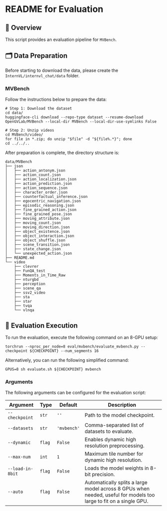 # README for Evaluation

## 🌟 Overview

This script provides an evaluation pipeline for `MVBench`.

## 🗂️ Data Preparation

Before starting to download the data, please create the `InternVL/internvl_chat/data` folder.

### MVBench

Follow the instructions below to prepare the data:

```shell
# Step 1: Download the dataset
cd data/
huggingface-cli download --repo-type dataset --resume-download OpenGVLab/MVBench --local-dir MVBench --local-dir-use-symlinks False

# Step 2: Unzip videos
cd MVBench/video/
for file in *.zip; do unzip "$file" -d "${file%.*}"; done
cd ../../..
```

After preparation is complete, the directory structure is:

```shell
data/MVBench
├── json
│   ├── action_antonym.json
│   ├── action_count.json
│   ├── action_localization.json
│   ├── action_prediction.json
│   ├── action_sequence.json
│   ├── character_order.json
│   ├── counterfactual_inference.json
│   ├── egocentric_navigation.json
│   ├── episodic_reasoning.json
│   ├── fine_grained_action.json
│   ├── fine_grained_pose.json
│   ├── moving_attribute.json
│   ├── moving_count.json
│   ├── moving_direction.json
│   ├── object_existence.json
│   ├── object_interaction.json
│   ├── object_shuffle.json
│   ├── scene_transition.json
│   ├── state_change.json
│   └── unexpected_action.json
├── README.md
└── video
    ├── clevrer
    ├── FunQA_test
    ├── Moments_in_Time_Raw
    ├── nturgbd
    ├── perception
    ├── scene_qa
    ├── ssv2_video
    ├── sta
    ├── star
    ├── tvqa
    └── vlnqa
```

## 🏃 Evaluation Execution

To run the evaluation, execute the following command on an 8-GPU setup:

```shell
torchrun --nproc_per_node=8 eval/mvbench/evaluate_mvbench.py --checkpoint ${CHECKPOINT} --num_segments 16
```

Alternatively, you can run the following simplified command:

```shell
GPUS=8 sh evaluate.sh ${CHECKPOINT} mvbench
```

### Arguments

The following arguments can be configured for the evaluation script:

| Argument         | Type   | Default     | Description                                                                                                       |
| ---------------- | ------ | ----------- | ----------------------------------------------------------------------------------------------------------------- |
| `--checkpoint`   | `str`  | `''`        | Path to the model checkpoint.                                                                                     |
| `--datasets`     | `str`  | `'mvbench'` | Comma-separated list of datasets to evaluate.                                                                     |
| `--dynamic`      | `flag` | `False`     | Enables dynamic high resolution preprocessing.                                                                    |
| `--max-num`      | `int`  | `1`         | Maximum tile number for dynamic high resolution.                                                                  |
| `--load-in-8bit` | `flag` | `False`     | Loads the model weights in 8-bit precision.                                                                       |
| `--auto`         | `flag` | `False`     | Automatically splits a large model across 8 GPUs when needed, useful for models too large to fit on a single GPU. |
